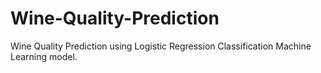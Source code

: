 # Wine-Quality-Prediction

Wine Quality Prediction using Logistic Regression Classification Machine Learning model.
